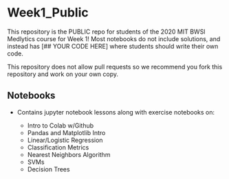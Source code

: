 # Week1_Public

This repository is the PUBLIC repo for students of the 2020 MIT BWSI Medlytics course for Week 1! Most notebooks do not include solutions, and instead has [## YOUR CODE HERE] where students should write their own code.

This repository does not allow pull requests so we recommend you fork this repository and work on your own copy.

## Notebooks

- Contains jupyter notebook lessons along with exercise notebooks on:

   * Intro to Colab w/Github
   * Pandas and Matplotlib Intro
   * Linear/Logistic Regression
   * Classification Metrics
   * Nearest Neighbors Algorithm
   * SVMs
   * Decision Trees